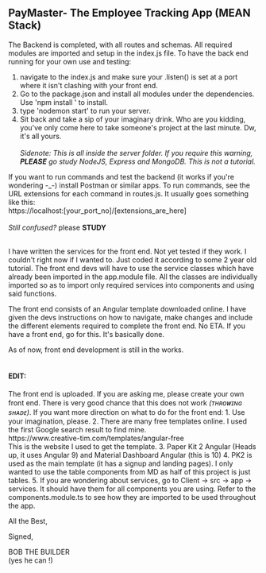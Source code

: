 <h2>PayMaster- The Employee Tracking App (MEAN Stack)</h2>

The Backend is completed, with all routes and schemas. All required modules are imported and setup in the index.js file. 
To have the back end running for your own use and testing:<br>
1. navigate to the index.js and make sure your .listen() is set at a port where it isn't clashing with your front end.
2. Go to the package.json and install all modules under the dependencies. Use 'npm install <module name>' to install.
3. type 'nodemon start' to run your server.
4. Sit back and take a sip of your imaginary drink. Who are you kidding, you've only come here to take someone's project at the last minute. Dw, it's all yours.
  <br><br><i>Sidenote: This is all inside the server folder. If you require this warning, <b>PLEASE</b> go study NodeJS, Express and MongoDB. This is not a tutorial.</i>

If you want to run commands and test the backend (it works if you're wondering -_-) install Postman or similar apps.
To run commands, see the URL extensions for each command in routes.js. It usually goes something like this:<br>
https://localhost:[your_port_no]/[extensions_are_here]<br><br>
<i>Still confused?</i> please <b>STUDY</b>

<br>I have written the services for the front end. Not yet tested if they work. I couldn't right now if I wanted to. Just coded it according to some 2 year old tutorial.
The front end devs will have to use the service classes which have already been imported in the app.module file.
All the classes are individually imported so as to import only required services into components and using said functions.

The front end consists of an Angular template downloaded online. I have given the devs instructions on how to navigate, make changes and include
the different elements required to complete the front end. No ETA. If you have a front end, go for this. It's basically done.

As of now, front end development is still in the works. 
<br><br>
<h4>EDIT: </h4>The front end is uploaded. If you are asking me, please create your own front end. There is very good chance that this does not work <i>(ᴛʜʀᴏᴡɪɴɢ sʜᴀᴅᴇ)</i>.
If you want more direction on what to do for the front end:
1. Use your imagination, please.
2. There are many free templates online. I used the first Google search result to find mine.<br>
https://www.creative-tim.com/templates/angular-free <br>
This is the website I used to get the template.
3. Paper Kit 2 Angular (Heads up, it uses Angular 9) and Material Dashboard Angular (this is 10)
4. PK2 is used as the main template (it has a signup and landing pages). I only wanted to use the table components from MD as half of this project is just tables.
5. If you are wondering about services, go to Client -> src -> app -> services. It should have them for all components you are using. Refer to the components.module.ts to see how they are imported to be used throughout the app.

All the Best,

Signed,

BOB THE BUILDER <br>
(yes he can !)

